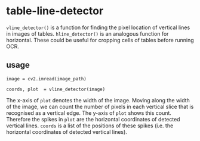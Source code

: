 # table-line-detector

`vline_detector()` is a function for finding the pixel location of vertical lines in images of tables. `hline_detector()` is an analogous function for horizontal. These could be useful for cropping cells of tables before running OCR.

## usage

`image = cv2.imread(image_path)`

`coords, plot  = vline_detector(image)`

The x-axis of `plot` denotes the width of the image. Moving along the width of the image, we can count the number of pixels in each vertical slice that is recognised as a vertical edge. The y-axis of `plot` shows this count. Therefore the spikes in `plot` are the horizontal coordinates of detected vertical lines. `coords` is a list of the positions of these spikes (i.e. the horizontal coordinates of detected vertical lines).
